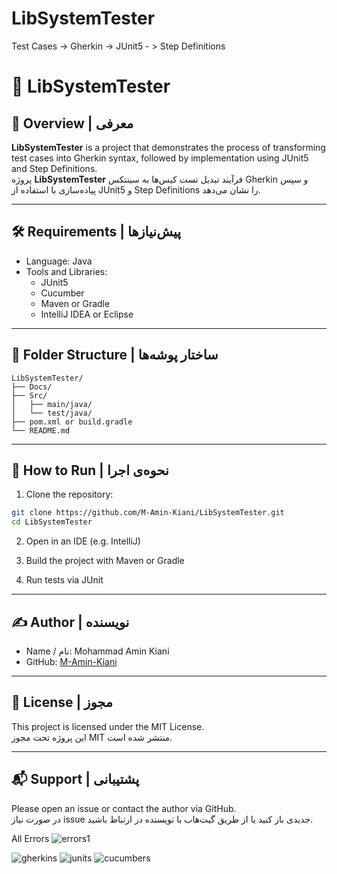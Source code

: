 # LibSystemTester
Test Cases -> Gherkin -> JUnit5 - > Step Definitions

# 🧪 LibSystemTester

## 📌 Overview | معرفی

**LibSystemTester** is a project that demonstrates the process of transforming test cases into Gherkin syntax, followed by implementation using JUnit5 and Step Definitions.  
پروژه **LibSystemTester** فرآیند تبدیل تست کیس‌ها به سینتکس Gherkin و سپس پیاده‌سازی با استفاده از JUnit5 و Step Definitions را نشان می‌دهد.

---

## 🛠️ Requirements | پیش‌نیازها

- Language: Java
- Tools and Libraries:
  - JUnit5
  - Cucumber
  - Maven or Gradle
  - IntelliJ IDEA or Eclipse

---

## 📂 Folder Structure | ساختار پوشه‌ها

```
LibSystemTester/
├── Docs/
├── Src/
│   ├── main/java/
│   └── test/java/
├── pom.xml or build.gradle
└── README.md
```

---

## 🚀 How to Run | نحوه‌ی اجرا

1. Clone the repository:
```bash
git clone https://github.com/M-Amin-Kiani/LibSystemTester.git
cd LibSystemTester
```

2. Open in an IDE (e.g. IntelliJ)

3. Build the project with Maven or Gradle

4. Run tests via JUnit

---

## ✍️ Author | نویسنده

- Name / نام: Mohammad Amin Kiani  
- GitHub: [M-Amin-Kiani](https://github.com/M-Amin-Kiani)

---

## 📄 License | مجوز

This project is licensed under the MIT License.  
این پروژه تحت مجوز MIT منتشر شده است.

---

## 📬 Support | پشتیبانی

Please open an issue or contact the author via GitHub.  
در صورت نیاز issue جدیدی باز کنید یا از طریق گیت‌هاب با نویسنده در ارتباط باشید.

All Errors
![errors1](https://github.com/user-attachments/assets/f8c4eb91-2aa0-44b4-a87a-c4294332cdb2)

![gherkins](https://github.com/user-attachments/assets/981a9b81-b68e-4964-9957-15d0388f04aa)
![junits](https://github.com/user-attachments/assets/cee29801-488a-4c8b-b7a1-e0bd96a1c95d)
![cucumbers](https://github.com/user-attachments/assets/9f192e6f-7e7a-45f7-baf5-bd7047124069)
